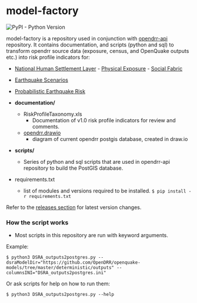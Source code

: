 # model-factory
![PyPI - Python Version](https://img.shields.io/pypi/pyversions/openquake.engine)

model-factory is a repository used in conjunction with [opendrr-api](https://github.com/OpenDRR/opendrr-api) repository.
It contains documentation, and scripts (python and sql) to transform opendrr source data (exposure, census, and OpenQuake outputs etc.) into risk profile indicators for:

 - [National Human Settlement Layer](https://github.com/OpenDRR/national-human-settlement) 
		 - [Physical Exposure](https://github.com/OpenDRR/national-human-settlement/tree/main/physical-exposure)
		 - [Social Fabric](https://github.com/OpenDRR/national-human-settlement/tree/main/social-fabric)
- [Earthquake Scenarios](https://github.com/OpenDRR/earthquake-scenarios) 
- [Probabilistic Earthquake Risk](https://github.com/OpenDRR/seismic-risk-model)


 - **documentation/**
	 - RiskProfileTaxonomy.xls
		 -  Documentation of v1.0 risk profile indicators for review and comments.
	- [opendrr.drawio](https://github.com/OpenDRR/opendrr-data-store/blob/master/scripts/Diagrams)
		- diagram of current opendrr postgis database, created in draw.io 
- **scripts/**
	- Series of python and sql scripts that are used in opendrr-api repository to build the PostGIS database.
- requirements.txt
	- list of modules and versions required to be installed.  `$ pip install -r requirements.txt`

Refer to the [releases section](https://github.com/OpenDRR/model-factory/releases) for latest version changes.


### How the script works
- Most scripts in this repository are run with keyword arguments.

Example:
```
$ python3 DSRA_outputs2postgres.py --dsraModelDir="https://github.com/OpenDRR/openquake-models/tree/master/deterministic/outputs" --columnsINI="DSRA_outputs2postgres.ini"
```
Or ask scripts for help on how to run them:
```
$ python3 DSRA_outputs2postgres.py --help